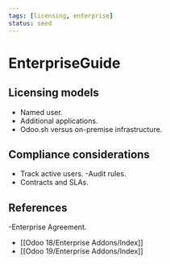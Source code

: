 ```yaml
---
tags: [licensing, enterprise]
status: seed
---
```

# EnterpriseGuide

## Licensing models
- Named user.
- Additional applications.
- Odoo.sh versus on-premise infrastructure.

## Compliance considerations
- Track active users.
-Audit rules.
- Contracts and SLAs.

## References
-Enterprise Agreement.
- [[Odoo 18/Enterprise Addons/Index]]
- [[Odoo 19/Enterprise Addons/Index]]




